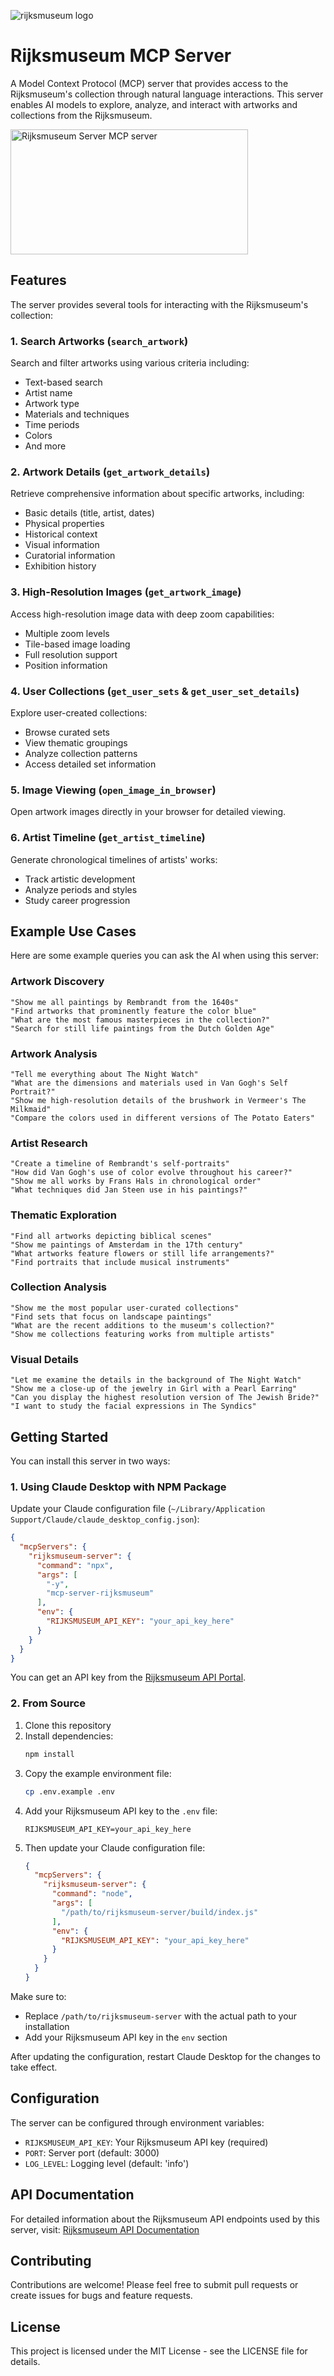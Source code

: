 ![rijksmuseum logo](https://upload.wikimedia.org/wikipedia/commons/thumb/d/d1/Logo_Rijksmuseum.svg/799px-Logo_Rijksmuseum.svg.png)

# Rijksmuseum MCP Server

A Model Context Protocol (MCP) server that provides access to the Rijksmuseum's collection through natural language interactions. This server enables AI models to explore, analyze, and interact with artworks and collections from the Rijksmuseum.

<a href="https://glama.ai/mcp/servers/4rmiexp64y"><img width="380" height="200" src="https://glama.ai/mcp/servers/4rmiexp64y/badge" alt="Rijksmuseum Server MCP server" /></a>

## Features

The server provides several tools for interacting with the Rijksmuseum's collection:

### 1. Search Artworks (`search_artwork`)
Search and filter artworks using various criteria including:
- Text-based search
- Artist name
- Artwork type
- Materials and techniques
- Time periods
- Colors
- And more

### 2. Artwork Details (`get_artwork_details`)
Retrieve comprehensive information about specific artworks, including:
- Basic details (title, artist, dates)
- Physical properties
- Historical context
- Visual information
- Curatorial information
- Exhibition history

### 3. High-Resolution Images (`get_artwork_image`)
Access high-resolution image data with deep zoom capabilities:
- Multiple zoom levels
- Tile-based image loading
- Full resolution support
- Position information

### 4. User Collections (`get_user_sets` & `get_user_set_details`)
Explore user-created collections:
- Browse curated sets
- View thematic groupings
- Analyze collection patterns
- Access detailed set information

### 5. Image Viewing (`open_image_in_browser`)
Open artwork images directly in your browser for detailed viewing.

### 6. Artist Timeline (`get_artist_timeline`)
Generate chronological timelines of artists' works:
- Track artistic development
- Analyze periods and styles
- Study career progression

## Example Use Cases

Here are some example queries you can ask the AI when using this server:

### Artwork Discovery
```
"Show me all paintings by Rembrandt from the 1640s"
"Find artworks that prominently feature the color blue"
"What are the most famous masterpieces in the collection?"
"Search for still life paintings from the Dutch Golden Age"
```

### Artwork Analysis
```
"Tell me everything about The Night Watch"
"What are the dimensions and materials used in Van Gogh's Self Portrait?"
"Show me high-resolution details of the brushwork in Vermeer's The Milkmaid"
"Compare the colors used in different versions of The Potato Eaters"
```

### Artist Research
```
"Create a timeline of Rembrandt's self-portraits"
"How did Van Gogh's use of color evolve throughout his career?"
"Show me all works by Frans Hals in chronological order"
"What techniques did Jan Steen use in his paintings?"
```

### Thematic Exploration
```
"Find all artworks depicting biblical scenes"
"Show me paintings of Amsterdam in the 17th century"
"What artworks feature flowers or still life arrangements?"
"Find portraits that include musical instruments"
```

### Collection Analysis
```
"Show me the most popular user-curated collections"
"Find sets that focus on landscape paintings"
"What are the recent additions to the museum's collection?"
"Show me collections featuring works from multiple artists"
```

### Visual Details
```
"Let me examine the details in the background of The Night Watch"
"Show me a close-up of the jewelry in Girl with a Pearl Earring"
"Can you display the highest resolution version of The Jewish Bride?"
"I want to study the facial expressions in The Syndics"
```

## Getting Started

You can install this server in two ways:

### 1. Using Claude Desktop with NPM Package
Update your Claude configuration file (`~/Library/Application Support/Claude/claude_desktop_config.json`):

```json
{
  "mcpServers": {
    "rijksmuseum-server": {
      "command": "npx",
      "args": [
        "-y",
        "mcp-server-rijksmuseum"
      ],
      "env": {
        "RIJKSMUSEUM_API_KEY": "your_api_key_here"
      }
    }
  }
}
```
You can get an API key from the [Rijksmuseum API Portal](https://data.rijksmuseum.nl/docs/api/).

### 2. From Source
1. Clone this repository
2. Install dependencies:
   ```bash
   npm install
   ```
3. Copy the example environment file:
   ```bash
   cp .env.example .env
   ```
4. Add your Rijksmuseum API key to the `.env` file:
   ```
   RIJKSMUSEUM_API_KEY=your_api_key_here
   ```
5. Then update your Claude configuration file:
   ```json
   {
     "mcpServers": {
       "rijksmuseum-server": {
         "command": "node",
         "args": [
           "/path/to/rijksmuseum-server/build/index.js"
         ],
         "env": {
           "RIJKSMUSEUM_API_KEY": "your_api_key_here"
         }
       }
     }
   }
   ```

Make sure to:
- Replace `/path/to/rijksmuseum-server` with the actual path to your installation
- Add your Rijksmuseum API key in the `env` section

After updating the configuration, restart Claude Desktop for the changes to take effect.

## Configuration

The server can be configured through environment variables:
- `RIJKSMUSEUM_API_KEY`: Your Rijksmuseum API key (required)
- `PORT`: Server port (default: 3000)
- `LOG_LEVEL`: Logging level (default: 'info')

## API Documentation

For detailed information about the Rijksmuseum API endpoints used by this server, visit:
[Rijksmuseum API Documentation](https://data.rijksmuseum.nl/object-metadata/api/)

## Contributing

Contributions are welcome! Please feel free to submit pull requests or create issues for bugs and feature requests.

## License

This project is licensed under the MIT License - see the LICENSE file for details.
